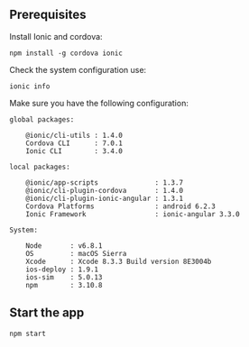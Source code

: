 ## Prerequisites
Install Ionic and cordova:

    npm install -g cordova ionic

Check the system configuration use:

    ionic info

Make sure you have the following configuration:

    global packages:

        @ionic/cli-utils : 1.4.0
        Cordova CLI      : 7.0.1
        Ionic CLI        : 3.4.0

    local packages:

        @ionic/app-scripts              : 1.3.7
        @ionic/cli-plugin-cordova       : 1.4.0
        @ionic/cli-plugin-ionic-angular : 1.3.1
        Cordova Platforms               : android 6.2.3
        Ionic Framework                 : ionic-angular 3.3.0

    System:

        Node       : v6.8.1
        OS         : macOS Sierra
        Xcode      : Xcode 8.3.3 Build version 8E3004b
        ios-deploy : 1.9.1
        ios-sim    : 5.0.13
        npm        : 3.10.8

## Start the app
    npm start